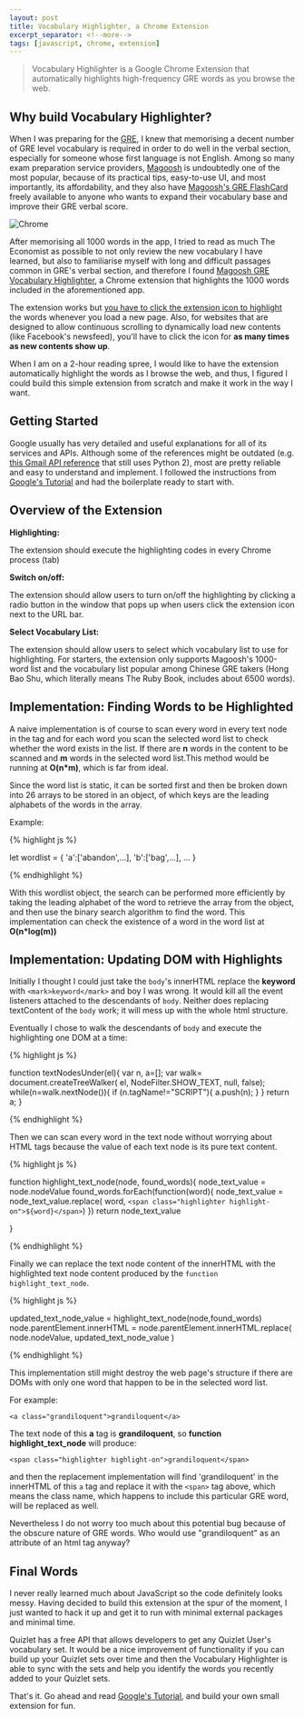 ```yaml
---
layout: post
title: Vocabulary Highlighter, a Chrome Extension
excerpt_separator: <!--more-->
tags: [javascript, chrome, extension]
---
```



> Vocabulary Highlighter is a Google Chrome Extension that automatically highlights high-frequency GRE words as you browse the web.


## Why build Vocabulary Highlighter?
When I was preparing for the [GRE](https://www.ets.org/gre), I knew that memorising a decent number of GRE level vocabulary is required in order to do well in the verbal section, especially for someone whose first language is not English. Among so many exam preparation service providers, [Magoosh](https://gre.magoosh.com/) is undoubtedly one of the most popular, because of its practical tips, easy-to-use UI, and most importantly, its affordability, and they also have [Magoosh's GRE FlashCard](https://gre.magoosh.com/flashcards/vocabulary) freely available to anyone who wants to expand their vocabulary base and improve their GRE verbal score.


<!--more-->

![Chrome](https://user-images.githubusercontent.com/44837996/56078102-a01c2000-5e16-11e9-95a2-928e50108f67.png)


After memorising all 1000 words in the app, I tried to read as much The Economist as possible to not only review the new vocabulary I have learned, but also to familiarise myself with long and difficult passages common in GRE's verbal section, and therefore I found [Magoosh GRE Vocabulary Highlighter](https://chrome.google.com/webstore/detail/magoosh-gre-vocab-highlig/hlkndiknofmlmajfocifccmplknafjeo?hl=en), a Chrome extension that highlights the 1000 words included in the aforementioned app.

The extension works but <u>you have to click the extension icon to highlight</u> the words whenever you load a new page. Also, for websites that are designed to allow continuous scrolling to dynamically load new contents (like Facebook's newsfeed), you'll have to click the icon for <strong>as many times as new contents show up</strong>.

When I am on a 2-hour reading spree, I would like to have the extension automatically highlight the words as I browse the web, and thus, I figured I could build this simple extension from scratch and make it work in the way I want.

## Getting Started

Google usually has very detailed and useful explanations for all of its services and APIs. Although some of the references might be outdated (e.g. [this Gmail API reference](https://developers.google.com/gmail/api/guides/sending) that still uses Python 2), most are pretty reliable and easy to understand and implement.
I followed the instructions from [Google's Tutorial](https://developer.chrome.com/extensions/getstarted) and had the boilerplate ready to start with.


## Overview of the Extension

<strong>Highlighting:</strong>

The extension should execute the highlighting codes in every Chrome process (tab)

<strong>Switch on/off:</strong>

The extension should allow users to turn on/off the highlighting by clicking a radio button in the window that pops up when users click the extension icon next to the URL bar.

<strong>Select Vocabulary List:</strong>

The extension should allow users to select which vocabulary list to use for highlighting. For starters, the extension only supports Magoosh's 1000-word list and the vocabulary list popular among Chinese GRE takers (Hong Bao Shu, which literally means The Ruby Book, includes about 6500 words).

## Implementation: Finding Words to be Highlighted

A naive implementation is of course to scan every word in every text node in the <body> tag and for each word you scan the selected word list to check whether the word exists in the list. If there are <strong>n</strong> words in the content to be scanned and <strong>m</strong> words in the selected word list.This method would be running at <strong>O(n*m)</strong>, which is far from ideal.

Since the word list is static, it can be sorted first and then be broken down into 26 arrays to be stored in an object, of which keys are the leading alphabets of the words in the array.

Example:

{% highlight js %}

let wordlist = {
  'a':['abandon',...],
  'b':['bag',...],
  ...
}

{% endhighlight %}

With this wordlist object, the search can be performed more efficiently by taking the leading alphabet of the word to retrieve the array from the object, and then use the binary search algorithm to find the word. This implementation can check the existence of a word in the word list at <strong>O(n*log(m))</strong>

## Implementation: Updating DOM with Highlights

Initially I thought I could just take the ```body```'s innerHTML replace the <strong>keyword</strong> with ```<mark>keyword</mark>``` and boy I was wrong. It would kill all the event listeners attached to the descendants of ```body```. Neither does replacing textContent of the ```body``` work; it will mess up with the whole html structure.

Eventually I chose to walk the descendants of ```body``` and execute the highlighting one DOM at a time:


{% highlight js %}

function textNodesUnder(el){
  var n, a=[];
  var walk=
  document.createTreeWalker(
    el,
    NodeFilter.SHOW_TEXT,
    null,
  false);
  while(n=walk.nextNode()){
      if (n.tagName!="SCRIPT"){
        a.push(n);
      }
  }
  return a;
}

{% endhighlight %}

Then we can scan every word in the text node without worrying about HTML tags because the value of each text node is its pure text content.

{% highlight js %}

function highlight_text_node(node, found_words){
    node_text_value = node.nodeValue
    found_words.forEach(function(word){
      node_text_value = node_text_value.replace(
      word,
      `<span class="highlighter highlight-on">${word}</span>`)
    })
    return node_text_value

}

{% endhighlight %}

Finally we can replace the text node content of the innerHTML with the highlighted text node content produced by the ```function highlight_text_node```.

{% highlight js %}

updated_text_node_value =
highlight_text_node(node,found_words)
node.parentElement.innerHTML =
node.parentElement.innerHTML.replace(
    node.nodeValue,
    updated_text_node_value
)

{% endhighlight %}

This implementation still might destroy the web page's structure if there are DOMs with only one word that happen to be in the selected word list.

For example:

```<a class="grandiloquent">grandiloquent</a>```



The text node of this <strong>a</strong> tag is <strong>grandiloquent</strong>, so <strong>function highlight_text_node</strong> will produce:

```<span class="highlighter highlight-on">grandiloquent</span>```

and then the replacement implementation will find 'grandiloquent' in the innerHTML of this ```a``` tag and replace it with the ```<span>``` tag above, which means the class name, which happens to include this particular GRE word, will be replaced as well.


Nevertheless I do not worry too much about this potential bug because of the obscure nature of GRE words. Who would use "grandiloquent" as an attribute of an html tag anyway?


## Final Words

I never really learned much about JavaScript so the code definitely looks messy. Having decided to build this extension at the spur of the moment, I just wanted to hack it up and get it to run with minimal external packages and minimal time.

Quizlet has a free API that allows developers to get any Quizlet User's vocabulary set. It would be a nice improvement of functionality if you can build up your Quizlet sets over time and then the Vocabulary Highlighter is able to sync with the sets and help you identify the words you recently added to your Quizlet sets.

That's it. Go ahead and read [Google's Tutorial](https://developer.chrome.com/extensions/getstarted), and build your own small extension for fun.
